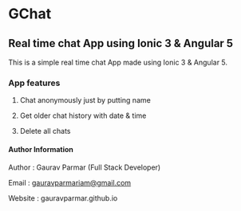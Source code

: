 # GChat #

## Real time chat App using Ionic 3 & Angular 5 ##

This is a simple real time chat App made using Ionic 3 & Angular 5.

### App features ##

1. Chat anonymously just by putting name

2. Get older chat history with date & time

3. Delete all chats

#### Author Information ####

Author : Gaurav Parmar (Full Stack Developer)

Email : gauravparmariam@gmail.com

Website : gauravparmar.github.io
